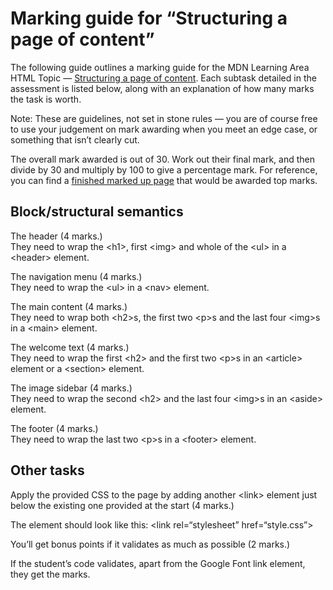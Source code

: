 Marking guide for “Structuring a page of content”
=================================================

The following guide outlines a marking guide for the MDN Learning Area HTML Topic — [Structuring a page of content](https://developer.mozilla.org/en-US/Learn/HTML/Introduction_to_HTML/Structuring_a_page_of_content). Each subtask detailed in the assessment is listed below, along with an explanation of how many marks the task is worth.

Note: These are guidelines, not set in stone rules — you are of course free to use your judgement on mark awarding when you meet an edge case, or something that isn’t clearly cut.

The overall mark awarded is out of 30. Work out their final mark, and then divide by 30 and multiply by 100 to give a percentage mark. For reference, you can find a [finished marked up page](index.html) that would be awarded top marks.

Block/structural semantics
--------------------------

 The header (4 marks.)   
They need to wrap the &lt;h1&gt;, first &lt;img&gt; and whole of the &lt;ul&gt; in a &lt;header&gt; element.

 The navigation menu (4 marks.)   
They need to wrap the &lt;ul&gt; in a &lt;nav&gt; element.

 The main content (4 marks.)   
They need to wrap both &lt;h2&gt;s, the first two &lt;p&gt;s and the last four &lt;img&gt;s in a &lt;main&gt; element.

 The welcome text (4 marks.)   
They need to wrap the first &lt;h2&gt; and the first two &lt;p&gt;s in an &lt;article&gt; element or a &lt;section&gt; element.

 The image sidebar (4 marks.)   
They need to wrap the second &lt;h2&gt; and the last four &lt;img&gt;s in an &lt;aside&gt; element.

 The footer (4 marks.)   
They need to wrap the last two &lt;p&gt;s in a &lt;footer&gt; element.

Other tasks
-----------

Apply the provided CSS to the page by adding another &lt;link&gt; element just below the existing one provided at the start (4 marks.)

The element should look like this: &lt;link rel=“stylesheet” href=“style.css”&gt;

You’ll get bonus points if it validates as much as possible (2 marks.)

If the student’s code validates, apart from the Google Font link element, they get the marks.
